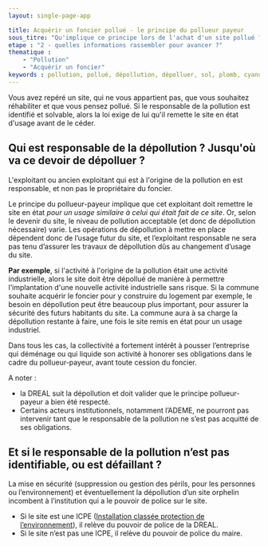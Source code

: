 ```yaml
---
layout: single-page-app

title: Acquérir un foncier pollué - le principe du pollueur payeur
sous_titre: "Qu'implique ce principe lors de l'achat d'un site pollué ?"
etape : "2 - quelles informations rassembler pour avancer ?"
thematique :
    - "Pollution"
    - "Acquérir un foncier"
keywords : pollution, pollué, dépollution, dépolluer, sol, plomb, cyanure, essence, solvant, ICPE, industrie, industriel, industrielle, polluant
---
```


Vous avez repéré un site, qui ne vous appartient pas, que vous souhaitez réhabiliter et que vous pensez pollué. Si le responsable de la pollution est identifié et solvable, alors la loi exige de lui qu'il remette le site en état d'usage avant de le céder.

## Qui est responsable de la dépollution ? Jusqu'où va ce devoir de dépolluer ?

L'exploitant ou ancien exploitant qui est à l'origine de la pollution en est responsable, et non pas le propriétaire du foncier.

Le principe du pollueur-payeur implique que cet exploitant doit remettre le site en état *pour un usage similaire à celui qui était fait de ce site*. Or, selon le devenir du site, le niveau de pollution acceptable (et donc de dépollution nécessaire) varie. Les opérations de dépollution à mettre en place dépendent donc de l’usage futur du site, et l’exploitant responsable ne sera pas tenu d’assurer les travaux de dépollution dûs au changement d’usage du site.

**Par exemple**, si l'activité à l'origine de la pollution était une activité industrielle, alors le site doit être dépollué de manière à permettre l'implantation d'une nouvelle activité industrielle sans risque. Si la commune souhaite acquérir le foncier pour y construire du logement par exemple, le besoin en dépollution peut être beaucoup plus important, pour assurer la sécurité des futurs habitants du site. La commune aura à sa charge la dépollution restante à faire, une fois le site remis en état pour un usage industriel.

Dans tous les cas, la collectivité a fortement intérêt à pousser l’entreprise qui déménage ou qui liquide son activité à honorer ses obligations dans le cadre du pollueur-payeur, avant toute cession du foncier.


A noter :

- la DREAL suit la dépollution et doit valider que le principe pollueur-payeur a bien été respecté.
- Certains acteurs institutionnels, notamment l’ADEME, ne pourront pas intervenir tant que le responsable de la pollution ne s’est pas acquitté de ses obligations.


## Et si le responsable de la pollution n’est pas identifiable, ou est défaillant ?

La mise en sécurité (suppression ou gestion des périls, pour les personnes ou l’environnement) et éventuellement la dépollution d’un site orphelin incombent à l’institution qui a le pouvoir de police sur le site.

- Si le site est une ICPE ([Installation classée protection de l’environnement](https://www.service-public.fr/professionnels-entreprises/vosdroits/F33414)), il relève du pouvoir de police de la DREAL.
- Si le site n’est pas une ICPE, il relève du pouvoir de police du maire.
